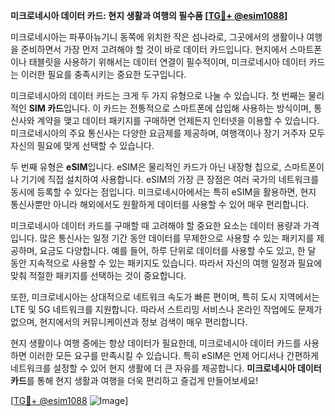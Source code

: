 **미크로네시아 데이터 카드: 현지 생활과 여행의 필수품 [[TG💪+ @esim1088](https://t.me/s/esim1088)]**

미크로네시아는 파푸아뉴기니 동쪽에 위치한 작은 섬나라로, 그곳에서의 생활이나 여행을 준비하면서 가장 먼저 고려해야 할 것이 바로 데이터 카드입니다. 현지에서 스마트폰이나 태블릿을 사용하기 위해서는 데이터 연결이 필수적이며, 미크로네시아 데이터 카드는 이러한 필요를 충족시키는 중요한 도구입니다.

미크로네시아의 데이터 카드는 크게 두 가지 유형으로 나눌 수 있습니다. 첫 번째는 물리적인 **SIM 카드**입니다. 이 카드는 전통적으로 스마트폰에 삽입해 사용하는 방식이며, 통신사와 계약을 맺고 데이터 패키지를 구매하면 언제든지 인터넷을 이용할 수 있습니다. 미크로네시아의 주요 통신사는 다양한 요금제를 제공하며, 여행객이나 장기 거주자 모두 자신의 필요에 맞게 선택할 수 있습니다.

두 번째 유형은 **eSIM**입니다. eSIM은 물리적인 카드가 아닌 내장형 칩으로, 스마트폰이나 기기에 직접 설치하여 사용합니다. eSIM의 가장 큰 장점은 여러 국가의 네트워크를 동시에 등록할 수 있다는 점입니다. 미크로네시아에서는 특히 eSIM을 활용하면, 현지 통신사뿐만 아니라 해외에서도 원활하게 데이터를 사용할 수 있어 매우 편리합니다.

미크로네시아 데이터 카드를 구매할 때 고려해야 할 중요한 요소는 데이터 용량과 가격입니다. 많은 통신사는 일정 기간 동안 데이터를 무제한으로 사용할 수 있는 패키지를 제공하며, 요금도 다양합니다. 예를 들어, 하루 단위로 데이터를 사용할 수도 있고, 한 달 동안 지속적으로 사용할 수 있는 패키지도 있습니다. 따라서 자신의 여행 일정과 필요에 맞춰 적절한 패키지를 선택하는 것이 중요합니다.

또한, 미크로네시아는 상대적으로 네트워크 속도가 빠른 편이며, 특히 도시 지역에서는 LTE 및 5G 네트워크를 지원합니다. 따라서 스트리밍 서비스나 온라인 작업에도 문제가 없으며, 현지에서의 커뮤니케이션과 정보 검색이 매우 편리합니다.

현지 생활이나 여행 중에는 항상 데이터가 필요한데, 미크로네시아 데이터 카드를 사용하면 이러한 모든 요구를 만족시킬 수 있습니다. 특히 eSIM은 언제 어디서나 간편하게 네트워크를 설정할 수 있어 현지 생활에 더 큰 자유를 제공합니다. **미크로네시아 데이터 카드**를 통해 현지 생활과 여행을 더욱 편리하고 즐겁게 만들어보세요!

[[TG💪+ @esim1088](https://t.me/s/esim1088) ![Image](https://i.postimg.cc/Y0z9fWf4/image.png)]